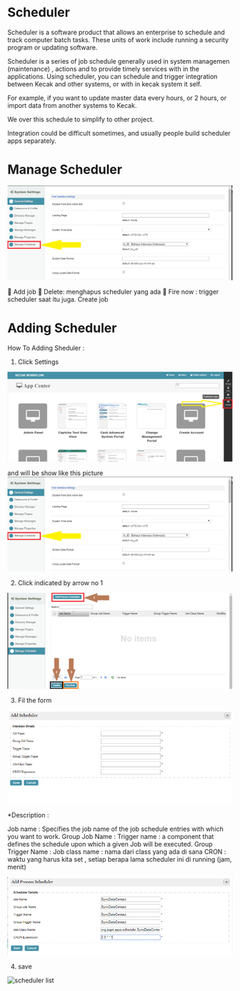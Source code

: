 # Scheduler

Scheduler is a software product that allows an enterprise to schedule and track computer batch tasks. These units of work include running a security program or updating software.

Scheduler is a series of job schedule generally used in system managemen (maintenance) , actions and to provide timely services with in the applications.
Using scheduler, you can schedule and trigger integration between Kecak and other systems, or with in kecak system it self. 

For example, if you want to update master data every hours, or 2 hours, or import data from another systems to Kecak.

We over this schedule to simplify to other project.

Integration could be difficult sometimes, and usually people build scheduler apps separately.

# Manage Scheduler

<img src = "https://raw.githubusercontent.com/kinnara-digital-studio/kecak-workflow/master/docs/assets/scheduler_manageScheduler.png" alt = "manage scheduler" />

	Add job
	Delete: menghapus scheduler yang ada
	Fire now : trigger scheduler saat itu juga.
Create job 

# Adding Scheduler

How To Adding Sheduler :
1. Click Settings
<img src = "https://raw.githubusercontent.com/kinnara-digital-studio/kecak-workflow/master/docs/assets/scheduler_settings.png" alt = "scheduler settings" />

and will be show like this picture
<img src = "https://raw.githubusercontent.com/kinnara-digital-studio/kecak-workflow/master/docs/assets/scheduler_manageScheduler.png" alt = "manage scheduler" />

2. Click indicated by arrow no 1

<img src = "https://raw.githubusercontent.com/kinnara-digital-studio/kecak-workflow/master/docs/assets/scheduler_manageScheduleDetails.png" alt = "manage scheduler detail" />

3. Fil the form 

<img src = "https://raw.githubusercontent.com/kinnara-digital-studio/kecak-workflow/master/docs/assets/scheduler_add.png" alt = "scheduler add" />

*Description :

Job name : Specifies the job name of the job schedule entries with which you want to work.
Group Job Name : 
Trigger name : a component that defines the schedule upon which a given Job will be executed.
Group Trigger Name :
Job class name : nama dari class yang ada di sana
CRON : waktu yang harus kita set , setiap berapa lama scheduler ini di running (jam, menit)


<img src = "https://raw.githubusercontent.com/kinnara-digital-studio/kecak-workflow/master/docs/assets/scheduler_fillAdd.png" alt = "scheduler fill add" />

4. save

<img src = "https://raw.githubusercontent.com/kinnara-digital-studio/kecak-workflow/master/docs/assets/scheduler_list.png" alt = "scheduler list" />
